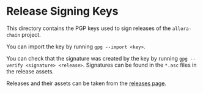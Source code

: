 # Release Signing Keys

This directory contains the PGP keys used to sign releases of the `allora-chain` project.

You can import the key by running `gpg --import <key>`.

You can check that the signature was created by the key by running `gpg --verify <signature> <release>`. Signatures can be found in the `*.asc` files in the release assets.

Releases and their assets can be taken from the [releases page](https://github.com/allora-network/allora-chain/releases).
